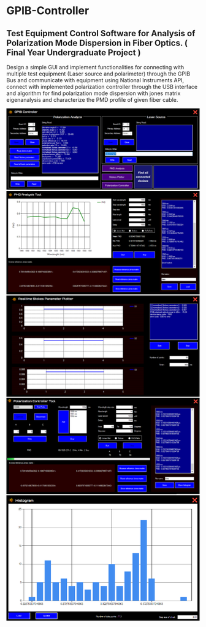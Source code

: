 # GPIB-Controller
<h2>Test Equipment Control Software for Analysis of Polarization Mode Dispersion in Fiber Optics. ( Final Year Undergraduate Project )</h2>
</p>Design a simple GUI and implement functionalities for connecting with multiple test equipment (Laser source and polarimeter) through the GPIB Bus and communicate with equipment using National Instruments API, connect with implemented polarization controller through the USB interface and algorithm for find polarization mode dispersion with jones matrix eigenanalysis and characterize the PMD profile of given fiber cable.</p>

![](imgs/1.PNG)
![](imgs/2.PNG)
![](imgs/3.PNG)
![](imgs/4.PNG)
![](imgs/5.PNG)
